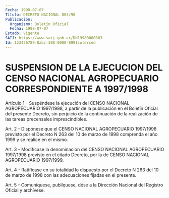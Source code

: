 ```yaml
---
Fecha: 1998-07-07
Título: DECRETO NACIONAL 803/98
Publicación:
  Organismo: Boletín Oficial
  Fecha: 1998-07-07
Estado: Vigente
SAIJ: https://www.saij.gob.ar/DN19980000803
Id: 123456789-0abc-308-0000-8991soterced
---
```

# SUSPENSION DE LA EJECUCION DEL CENSO NACIONAL AGROPECUARIO CORRESPONDIENTE A 1997/1998

<a id="1"></a>
Artículo 1 - Suspéndese la ejecución del CENSO NACIONAL AGROPECUARIO  1997/1998, a partir de la publicación en  el  Boletín Oficial del presente  Decreto,  sin perjuicio de la continuación de la  realización   de  las  tareas  precensales  imprescindibles.

<a id="2"></a>
Art.  2  - Dispónese que el CENSO NACIONAL  AGROPECUARIO  1997/1998 previsto por  el Decreto N 263 del 10 de marzo de 1998 comprenda el año 1999 y se realice en el mismo.

<a id="3"></a>
Art. 3 - Modifícase la denominación del CENSO NACIONAL AGROPECUARIO 1997/1998 previsto  en  el citado Decreto, por la de CENSO NACIONAL AGROPECUARIO 1997/1999.

<a id="4"></a>
Art. 4 - Ratifícase en su  totalidad  lo dispuesto por el Decreto N 263  del  10 de marzo de 1998 con las adecuaciones  fijadas  en  el presente.

<a id="5"></a>
Art. 5 - Comuníquese,  publíquese, dése a la Dirección Nacional del Registro Oficial y archívese.
